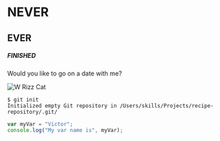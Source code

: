 # NEVER
## EVER
##### FINISHED
Would you like to go on a date with me?

![W Rizz Cat](https://pbs.twimg.com/media/GNO_kMMXcAE81gh.jpg)

```
$ git init
Initialized empty Git repository in /Users/skills/Projects/recipe-repository/.git/
```

```javascript
var myVar = "Victor";
console.log("My var name is", myVar);
```

